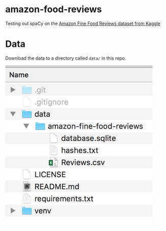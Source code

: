 # amazon-food-reviews
Testing out spaCy on the [Amazon Fine Food Reviews dataset from Kaggle](https://www.kaggle.com/snap/amazon-fine-food-reviews)

# Data

Download the data to a directory called `data/` in this repo.

![Screenshot of directory structure](dir_structure_screenshot.png)